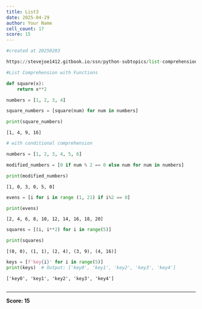 ```yaml
---
title: List3
date: 2025-04-29
author: Your Name
cell_count: 17
score: 15
---
```


```python
#created at 20250203
```


```python
https://stevejoe1412.gitbook.io/ssn/python-subtopics/list-comprehensions
```


```python
#List Comprehension with Functions
```


```python
def square(x):
    return x**2
```


```python
numbers = [1, 2, 3, 4]
```


```python
square_numbers = [square(num) for num in numbers]
```


```python
print(square_numbers)
```

    [1, 4, 9, 16]



```python
# with conditional comprehension
```


```python
numbers = [1, 2, 3, 4, 5, 6]
```


```python
modified_numbers = [0 if num % 2 == 0 else num for num in numbers]
```


```python
print(modified_numbers)
```

    [1, 0, 3, 0, 5, 0]



```python
evens = [i for i in range (1, 21) if i%2 == 0]
```


```python
print(evens)
```

    [2, 4, 6, 8, 10, 12, 14, 16, 18, 20]



```python
squares = [(i, i**2) for i in range(5)]
```


```python
print(squares)
```

    [(0, 0), (1, 1), (2, 4), (3, 9), (4, 16)]



```python
keys = [f'key{i}' for i in range(5)]
print(keys)  # Output: ['key0', 'key1', 'key2', 'key3', 'key4']
```

    ['key0', 'key1', 'key2', 'key3', 'key4']



```python

```


---
**Score: 15**